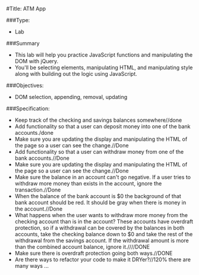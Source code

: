 #Title: ATM App

###Type:

- Lab

###Summary

- This lab will help you practice JavaScript functions and manipulating the DOM with jQuery.
- You'll be selecting elements, manipulating HTML, and manipulating style along
  with building out the logic using JavaScript.

###Objectives:

- DOM selection, appending, removal, updating

###Specification:

- Keep track of the checking and savings balances somewhere//done
- Add functionality so that a user can deposit money into one of the bank accounts./done
- Make sure you are updating the display and manipulating the HTML of the page
  so a user can see the change.//Done
- Add functionality so that a user can withdraw money from one of the bank accounts.//Done
- Make sure you are updating the display and manipulating the HTML of the page
  so a user can see the change.//Done
- Make sure the balance in an account can't go negative. If a user tries to
  withdraw more money than exists in the account, ignore the transaction.//Done
- When the balance of the bank account is $0 the background of that bank account
  should be red. It should be gray when there is money in the account.//Done
- What happens when the user wants to withdraw more money from the checking
  account than is in the account? These accounts have overdraft protection, so if
  a withdrawal can be covered by the balances in both accounts, take the checking
  balance down to $0 and take the rest of the withdrawal from the savings account.
  If the withdrawal amount is more than the combined account balance, ignore it.////DONE
- Make sure there is overdraft protection going both ways.//DONE
- Are there ways to refactor your code to make it DRYer?//120% there are many ways ...
